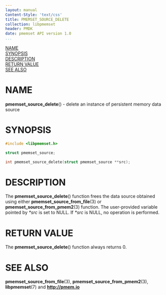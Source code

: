 ```yaml
---
layout: manual
Content-Style: 'text/css'
title: PMEMSET_SOURCE_DELETE
collection: libpmemset
header: PMDK
date: pmemset API version 1.0
...
```


[comment]: <> (SPDX-License-Identifier: BSD-3-Clause)
[comment]: <> (Copyright 2020, Intel Corporation)

[comment]: <> (pmemset_source_delete.3 -- man page for pmemset_source_delete)

[NAME](#name)<br />
[SYNOPSIS](#synopsis)<br />
[DESCRIPTION](#description)<br />
[RETURN VALUE](#return-value)<br />
[SEE ALSO](#see-also)<br />

# NAME #

**pmemset_source_delete**() - delete an instance of persistent memory data source

# SYNOPSIS #

```c
#include <libpmemset.h>

struct pmemset_source;

int pmemset_source_delete(struct pmemset_source **src);

```

# DESCRIPTION #

The **pmemset_source_delete**() function frees the data source obtained using either
**pmemset_source_from_file**(3) or **pmemset_source_from_pmem2**(3) function.
The user-provided variable pointed by *\*src* is set to NULL.
If *\*src* is NULL, no operation is performed.

# RETURN VALUE #

The **pmemset_source_delete**() function always returns 0.

# SEE ALSO #

**pmemset_source_from_file**(3), **pmemset_source_from_pmem2**(3),
**libpmemset**(7) and **<http://pmem.io>**
